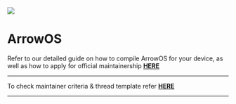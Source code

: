 <img src="https://github.com/ArrowOS/getting_started/blob/master/etc/logo.png?raw=true">

# ArrowOS

 Refer to our detailed guide on how to compile ArrowOS for your device, as well
 as how to apply for official maintainership [**HERE**](blog.arrowos.net)

---------------------------------------------------------------------------------------------------------------------

To check maintainer criteria & thread template refer [**HERE**](https://github.com/ArrowOS/getting_started)

---------------------------------------------------------------------------------------------------------------------